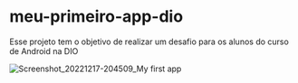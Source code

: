 # meu-primeiro-app-dio
Esse projeto tem o objetivo de realizar um desafio para os alunos do curso de Android na DIO

![Screenshot_20221217-204509_My first app](https://user-images.githubusercontent.com/114317159/208271866-1d6deef2-a501-4c69-b486-f6c114bade33.png)
